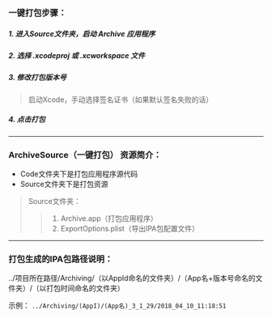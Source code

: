 ### 一键打包步骤：

##### 1. 进入Source文件夹，启动 Archive 应用程序
##### 2. 选择 .xcodeproj 或 .xcworkspace 文件
##### 3. 修改打包版本号
> 启动Xcode，手动选择签名证书（如果默认签名失败的话）

##### 4. 点击打包

***

### ArchiveSource（一键打包） 资源简介：
* Code文件夹下是打包应用程序源代码
* Source文件夹下是打包资源

> Source文件夹：
>> 1. Archive.app（打包应用程序）
>> 2. ExportOptions.plist（导出IPA包配置文件）

***
### 打包生成的IPA包路径说明：
../项目所在路径/Archiving/（以AppId命名的文件夹）/（App名+版本号命名的文件夹）/（以打包时间命名的文件夹）

示例：
`../Archiving/(AppI)/(App名)_3_1_29/2018_04_10_11:18:51`


